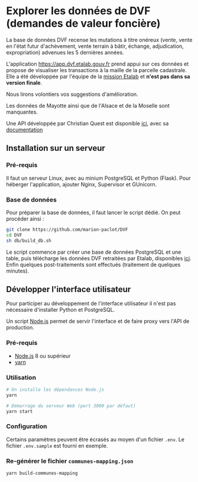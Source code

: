 # Explorer les données de DVF (demandes de valeur foncière)

La base de données DVF recense les mutations à titre onéreux (vente, vente en l'état futur d'achèvement, vente terrain à bâtir, échange, adjudication, expropriation) advenues les 5 dernières années. 

L'application https://app.dvf.etalab.gouv.fr prend appui sur ces données et propose de visualiser les transactions à la maille de la parcelle cadastrale. Elle a été développée par l'équipe de la [mission Etalab](http://www.etalab.gouv.fr/) et **n'est pas dans sa version finale**. 

Nous lirons volontiers vos suggestions d'amélioration. 

Les données de Mayotte ainsi que de l'Alsace et de la Moselle sont manquantes.

Une API développée par Christian Quest est disponible [ici](http://api.cquest.org/dvf), avec sa [documentation](http://data.cquest.org/dgfip_dvf/LISEZ_MOI.txt)

## Installation sur un serveur

### Pré-requis

Il faut un serveur Linux, avec au minium PostgreSQL et Python (Flask). Pour héberger l'application, ajouter Nginx, Supervisor et GUnicorn.

### Base de données

Pour préparer la base de données, il faut lancer le script dédié. On peut procéder ainsi :

```bash
git clone https://github.com/marion-paclot/DVF
cd DVF
sh db/build_db.sh
```

Le script commence par créer une base de données PostgreSQL et une table, puis télécharge les données DVF retraitées par Etalab, disponibles [ici](https://github.com/etalab/dvf/). Enfin quelques post-traitements sont effectués (traitement de quelques minutes).

## Développer l'interface utilisateur

Pour participer au développement de l'interface utilisateur il n'est pas nécessaire d'installer Python et PostgreSQL.

Un script [Node.js](https://nodejs.org) permet de servir l'interface et de faire proxy vers l'API de production.

### Pré-requis

- [Node.js](https://nodejs.org) 8 ou supérieur
- [yarn](https://yarnpkg.com)

### Utilisation

```bash
# On installe les dépendances Node.js
yarn

# Démarrage du serveur Web (port 3000 par défaut)
yarn start
```

### Configuration

Certains paramètres peuvent être écrasés au moyen d'un fichier `.env`. Le fichier `.env.sample` est fourni en exemple.

### Re-générer le fichier `communes-mapping.json`

```
yarn build-communes-mapping
```
